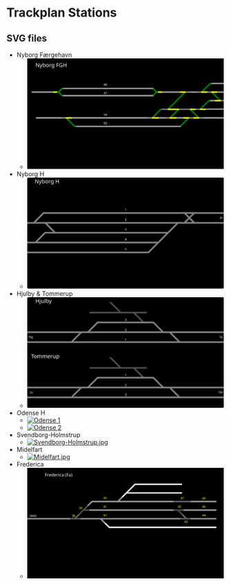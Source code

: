 # Trackplan Stations

## SVG files

* Nyborg Færgehavn
  * [![Nyborg Færgehavn](./Stations/Nyborg-FGH.svg)](./Stations/Nyborg-FGH.svg)
* Nyborg H
  * [![Nyborg H](./Nyborg-H.svg)](./Nyborg-H.svg)
* Hjulby & Tommerup
  * [![Hjulby & Tommerup](./Hjulby.svg)](./Hjulby.svg)
* Odense H
  * [![Odense 1]()]()
  * [![Odense 2]()]()
* Svendborg-Holmstrup
  * [![Svendborg-Holmstrup.jpg]()]()
* Midelfart
  * [![Midelfart.jpg]()]()
* Frederica
  * ![Frederica.svg](./Stations/Frederica.svg)